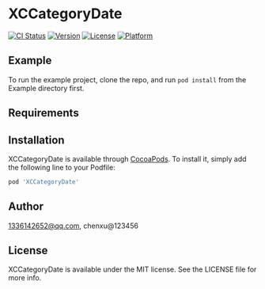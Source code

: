 # XCCategoryDate

[![CI Status](https://img.shields.io/travis/1336142652@qq.com/XCCategoryDate.svg?style=flat)](https://travis-ci.org/1336142652@qq.com/XCCategoryDate)
[![Version](https://img.shields.io/cocoapods/v/XCCategoryDate.svg?style=flat)](https://cocoapods.org/pods/XCCategoryDate)
[![License](https://img.shields.io/cocoapods/l/XCCategoryDate.svg?style=flat)](https://cocoapods.org/pods/XCCategoryDate)
[![Platform](https://img.shields.io/cocoapods/p/XCCategoryDate.svg?style=flat)](https://cocoapods.org/pods/XCCategoryDate)

## Example

To run the example project, clone the repo, and run `pod install` from the Example directory first.

## Requirements

## Installation

XCCategoryDate is available through [CocoaPods](https://cocoapods.org). To install
it, simply add the following line to your Podfile:

```ruby
pod 'XCCategoryDate'
```

## Author

1336142652@qq.com, chenxu@123456

## License

XCCategoryDate is available under the MIT license. See the LICENSE file for more info.
